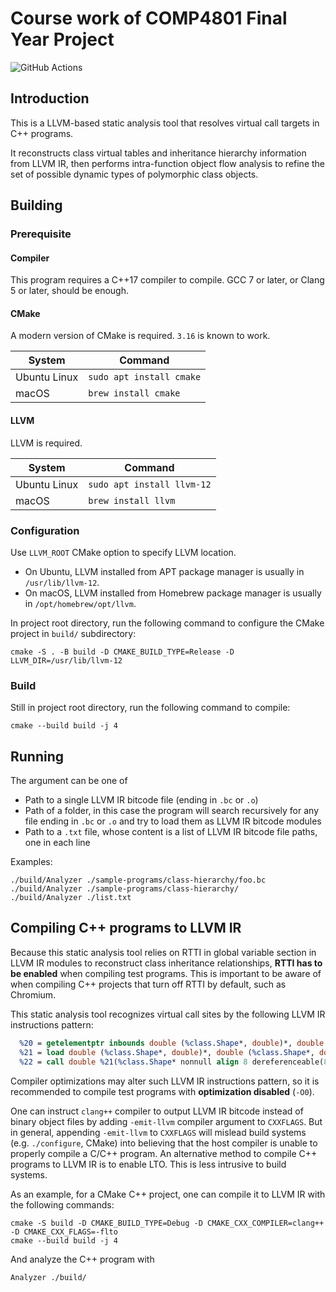 # Course work of COMP4801 Final Year Project

![GitHub Actions](https://github.com/BrettDong/llvm-fyp/actions/workflows/build.yml/badge.svg)

## Introduction

This is a LLVM-based static analysis tool that resolves virtual call targets in C++ programs.

It reconstructs class virtual tables and inheritance hierarchy information from LLVM IR, then performs intra-function object flow analysis to refine the set of possible dynamic types of polymorphic class objects.

## Building

### Prerequisite

#### Compiler

This program requires a C++17 compiler to compile. GCC 7 or later, or Clang 5 or later, should be enough.

#### CMake

A modern version of CMake is required. `3.16` is known to work.

| System | Command                  |
|---|--------------------------|
| Ubuntu Linux | `sudo apt install cmake` |
| macOS | `brew install cmake`     |

#### LLVM

LLVM is required.

| System | Command                    |
|---|----------------------------|
| Ubuntu Linux | `sudo apt install llvm-12` |
| macOS | `brew install llvm`        |

### Configuration

Use `LLVM_ROOT` CMake option to specify LLVM location.

* On Ubuntu, LLVM installed from APT package manager is usually in `/usr/lib/llvm-12`.
* On macOS, LLVM installed from Homebrew package manager is usually in `/opt/homebrew/opt/llvm`.

In project root directory, run the following command to configure the CMake project in `build/` subdirectory:
```
cmake -S . -B build -D CMAKE_BUILD_TYPE=Release -D LLVM_DIR=/usr/lib/llvm-12
```

### Build

Still in project root directory, run the following command to compile:
```
cmake --build build -j 4
```

## Running

The argument can be one of
* Path to a single LLVM IR bitcode file (ending in `.bc` or `.o`)
* Path of a folder, in this case the program will search recursively for any file ending in `.bc` or `.o` and try to load them as LLVM IR bitcode modules
* Path to a `.txt` file, whose content is a list of LLVM IR bitcode file paths, one in each line

Examples:

```
./build/Analyzer ./sample-programs/class-hierarchy/foo.bc
./build/Analyzer ./sample-programs/class-hierarchy/
./build/Analyzer ./list.txt
```

## Compiling C++ programs to LLVM IR

Because this static analysis tool relies on RTTI in global variable section in LLVM IR modules to reconstruct class inheritance relationships, **RTTI has to be enabled** when compiling test programs. This is important to be aware of when compiling C++ projects that turn off RTTI by default, such as Chromium.

This static analysis tool recognizes virtual call sites by the following LLVM IR instructions pattern:

```llvm
  %20 = getelementptr inbounds double (%class.Shape*, double)*, double (%class.Shape*, double)** %19, i64 2
  %21 = load double (%class.Shape*, double)*, double (%class.Shape*, double)** %20, align 8
  %22 = call double %21(%class.Shape* nonnull align 8 dereferenceable(8) %17, double 1.000000e+00)
```

Compiler optimizations may alter such LLVM IR instructions pattern, so it is recommended to compile test programs with **optimization disabled** (`-O0`).

One can instruct `clang++` compiler to output LLVM IR bitcode instead of binary object files by adding `-emit-llvm` compiler argument to `CXXFLAGS`. But in general, appending `-emit-llvm` to `CXXFLAGS` will mislead build systems (e.g. `./configure`, CMake) into believing that the host compiler is unable to properly compile a C/C++ program. An alternative method to compile C++ programs to LLVM IR is to enable LTO. This is less intrusive to build systems.

As an example, for a CMake C++ project, one can compile it to LLVM IR with the following commands:

```
cmake -S build -D CMAKE_BUILD_TYPE=Debug -D CMAKE_CXX_COMPILER=clang++ -D CMAKE_CXX_FLAGS=-flto
cmake --build build -j 4
```

And analyze the C++ program with
```
Analyzer ./build/
```
